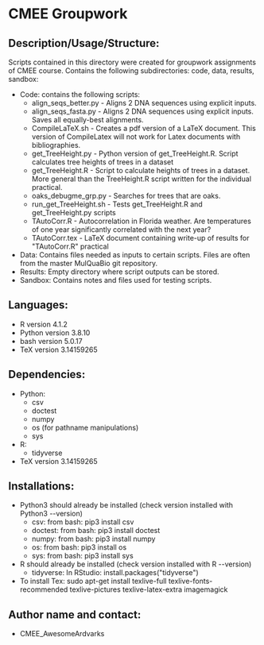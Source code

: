 # CMEE Groupwork

## Description/Usage/Structure: 
Scripts contained in this directory were created for groupwork assignments of CMEE course. Contains the following subdirectories: code, data, results, sandbox:
* Code: contains the following scripts:
    * align_seqs_better.py  - Aligns 2 DNA sequences using explicit inputs.
    * align_seqs_fasta.py  - Aligns 2 DNA sequences using explicit inputs. Saves all equally-best alignments.
    * CompileLaTeX.sh  - Creates a pdf version of a LaTeX document. This version of CompileLatex will not work for Latex documents with bibliographies. 
    * get_TreeHeight.py  - Python version of get_TreeHeight.R. Script calculates tree heights of trees in a dataset
    * get_TreeHeight.R  - Script to calculate heights of trees in a dataset. More general than the TreeHeight.R script written for the individual practical.
    * oaks_debugme_grp.py - Searches for trees that are oaks. 
    * run_get_TreeHeight.sh  - Tests get_TreeHeight.R and get_TreeHeight.py scripts
    * TAutoCorr.R  - Autocorrelation in Florida weather. Are temperatures of one year significantly correlated with the next year?
    * TAutoCorr.tex - LaTeX document containing write-up of results for "TAutoCorr.R" practical
* Data: Contains files needed as inputs to certain scripts. Files are often from the master MulQuaBio git repository.
* Results: Empty directory where script outputs can be stored.
* Sandbox: Contains notes and files used for testing scripts.

## Languages: 
* R version 4.1.2
* Python version 3.8.10
* bash version 5.0.17
* TeX version 3.14159265

## Dependencies:
* Python:
    * csv
    * doctest
    * numpy
    * os (for pathname manipulations)
    * sys    
* R:
    * tidyverse
* TeX version 3.14159265

## Installations: 
* Python3 should already be installed (check version installed with Python3 --version)
    * csv: from bash: pip3 install csv
    * doctest: from bash: pip3 install doctest
    * numpy: from bash: pip3 install numpy
    * os: from bash: pip3 install os
    * sys: from bash: pip3 install sys    
* R should already be installed (check version installed with R --version)
    * tidyverse: In RStudio: install.packages("tidyverse")
* To install Tex: sudo apt-get install texlive-full texlive-fonts-recommended texlive-pictures texlive-latex-extra imagemagick

## Author name and contact:
* CMEE_AwesomeArdvarks
